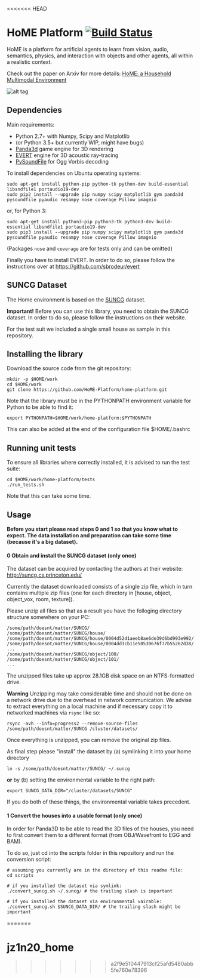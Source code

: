<<<<<<< HEAD
# HoME Platform [![Build Status](https://travis-ci.org/HoME-Platform/home-platform.svg?branch=master)](https://travis-ci.org/HoME-Platform/home-platform)

HoME is a platform for artificial agents to learn from vision, audio, semantics, physics, and interaction with objects and
other agents, all within a realistic context.

Check out the paper on Arxiv for more details: [HoME: a Household Multimodal Environment](https://arxiv.org/abs/1711.11017)

![alt tag](https://github.com/HoME-Platform/home-platform/raw/master/doc/images/overview.png)

## Dependencies

Main requirements:
- Python 2.7+ with Numpy, Scipy and Matplotlib
- (or Python 3.5+ but currently WIP, might have bugs)
- [Panda3d](https://www.panda3d.org/) game engine for 3D rendering
- [EVERT](https://github.com/sbrodeur/evert) engine for 3D acoustic ray-tracing
- [PySoundFile](https://github.com/bastibe/PySoundFile) for Ogg Vorbis decoding

To install dependencies on Ubuntu operating systems:
```
sudo apt-get install python-pip python-tk python-dev build-essential libsndfile1 portaudio19-dev
sudo pip2 install --upgrade pip numpy scipy matplotlib gym panda3d pysoundfile pyaudio resampy nose coverage Pillow imageio
```

or, for Python 3:
```
sudo apt-get install python3-pip python3-tk python3-dev build-essential libsndfile1 portaudio19-dev
sudo pip3 install --upgrade pip numpy scipy matplotlib gym panda3d pysoundfile pyaudio resampy nose coverage Pillow imageio
```

(Packages `nose` and `coverage` are for tests only and can be omitted)

Finally you have to install EVERT. In order to do so, please follow the instructions over at 
https://github.com/sbrodeur/evert

## SUNCG Dataset

The Home environment is based on the [SUNCG](http://suncg.cs.princeton.edu/) dataset. 

**Important!** Before you can use this library, you need to obtain the SUNCG dataset.
In order to do so, please follow the instructions on their website.

For the test suit we included a single small house as sample in this repository.

## Installing the library

Download the source code from the git repository:
```
mkdir -p $HOME/work
cd $HOME/work
git clone https://github.com/HoME-Platform/home-platform.git
```

Note that the library must be in the PYTHONPATH environment variable for Python to be able to find it:
```
export PYTHONPATH=$HOME/work/home-platform:$PYTHONPATH 
```
This can also be added at the end of the configuration file $HOME/.bashrc

## Running unit tests

To ensure all libraries where correctly installed, it is advised to run the test suite:
```
cd $HOME/work/home-platform/tests
./run_tests.sh
```
Note that this can take some time.


## Usage

**Before you start please read steps 0 and 1 so that you know what to expect. 
The data installation and preparation can take some time (because it's a big dataset).**

#### 0 Obtain and install the SUNCG dataset (only once)

The dataset can be acquired by contacting the authors at their website: http://suncg.cs.princeton.edu/

Currently the dataset downloaded consists of a single zip file, which in turn contains multiple zip files
(one for each directory in [house, object, object_vox, room, texture]).

Please unzip all files so that as a result you have the folloging directory structure somewhere on your PC:
```
/some/path/doesnt/matter/SUNCG/
/some/path/doesnt/matter/SUNCG/house/
/some/path/doesnt/matter/SUNCG/house/0004d52d1aeeb8ae6de39d6bd993e992/
/some/path/doesnt/matter/SUNCG/house/0004dd3cb11e50530676f77b55262d38/
...
/some/path/doesnt/matter/SUNCG/object/100/
/some/path/doesnt/matter/SUNCG/object/101/
...
``` 

The unzipped files take up approx 28.1GB disk space on an NTFS-formatted drive.

**Warning** Unzipping may take considerable time and should not be done on a network drive
due to the overhead in network communication. We advise to extract everything on a local machine 
and if necessary copy it to networked machines via `rsync` like so:

    rsync -avh --info=progress2 --remove-source-files /some/path/doesnt/matter/SUNCG /cluster/datasets/
    
Once everything is unzipped, you can remove the original zip files.

As final step please "install" the dataset by (a) symlinking it into your home directory

    ln -s /some/path/doesnt/matter/SUNCG/ ~/.suncg 

**or** by (b) setting the environmental variable to the right path:

    export SUNCG_DATA_DIR="/cluster/datasets/SUNCG"
    
If you do both of these things, the environmental variable takes precedent.

#### 1 Convert the houses into a usable format (only once)

In order for Panda3D to be able to read the 3D files of the houses, you need
to first convert them to a different format (from OBJ/Wavefront to EGG and BAM).

To do so, just cd into the scripts folder in this repository and run the conversion script:

    # assuming you currently are in the directory of this readme file:
    cd scripts
    
    # if you installed the dataset via symlink:
    ./convert_suncg.sh ~/.suncg/ # the trailing slash is important
    
    # if you installed the dataset via environmental vairable:
    ./convert_suncg.sh $SUNCG_DATA_DIR/ # the trailing slash might be important
    
=======
# jz1n20_home

>>>>>>> a2f9e510447913cf25afd5480abb5fe760e78396
